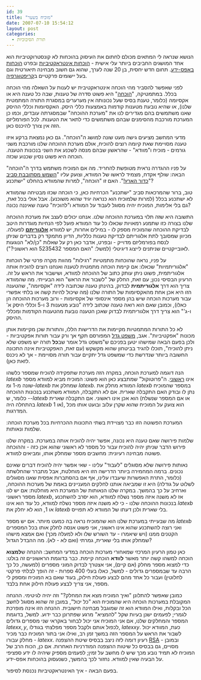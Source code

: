 ```yaml
---
id: 39
title: "מוכיח בשער"
date: 2007-07-10 15:54:12
layout: post
categories: 
  - תורת הסיבוכיות
---
```

הנושא שנראה לי המתאים מכולם לחתום את העיסוק בהוכחות לא קונסטרוקטיביות הוא אחד המושגים החביבים ביותר עלי אישית - <a href="http://he.wikipedia.org/wiki/%D7%9E%D7%A2%D7%A8%D7%9B%D7%AA_%D7%94%D7%95%D7%9B%D7%97%D7%94_%D7%90%D7%99%D7%A0%D7%98%D7%A8%D7%90%D7%A7%D7%98%D7%99%D7%91%D7%99%D7%AA">הוכחות אינטראקטיביות</a> ובפרט <a href="http://he.wikipedia.org/wiki/%D7%94%D7%95%D7%9B%D7%97%D7%94_%D7%91%D7%90%D7%A4%D7%A1_%D7%99%D7%93%D7%A2">הוכחות באפס-ידע</a>. תחום חדש יחסית, בן 20 שנה לערך, שהוא גם חשוב מבחינה תיאורטית וגם בעל יישומים פרקטיים ב<a href="http://he.wikipedia.org/wiki/%D7%A7%D7%A8%D7%99%D7%A4%D7%98%D7%95%D7%92%D7%A8%D7%A4%D7%99%D7%94">קריפטוגרפיה</a>.

לפני שאפשר להסביר מהי הוכחה אינטראקטיבית יש לענות על השאלה מהי הוכחה בכלל. במתמטיקה, "<a href="http://he.wikipedia.org/wiki/%D7%94%D7%95%D7%9B%D7%97%D7%94">הוכחה</a>" היא פשוט סדרה של טענות, שבה כל טענה היא או אקסיומה (כלומר, טענת בסיס שעל נכונותה אין מערערים במסגרת התורה המתמטית שלנו), או שהיא נובעת מטענות קודמות באמצעות כללי היסק. האקסיומות וכללי ההיסק שאנו משתמשים בהם מגדירים לנו את "מערכת ההוכחה" שבמסגרתה עובדים, וכמו כן המערכת מורכבת מהסימנים שבהם משתמשים כדי לתאר את הטענות. לכל הפורמליזם הזה אין צורך להיכנס כאן.

מדעי המחשב מציעים גישה מעט שונה למושג ה"הוכחה". גם כאן נמצאת ברקע איזו טענה מסויימת שאת קיומה רוצים להוכיח, אולם מערכת ההוכחה שלנו מורכבת משני גורמים - מוכיח ו"מוודא" - שהראשון שבהם מנסה לשכנע את השני בנכונות הטענה. הוכחה היא פשוט נסיון שכנוע שכזה.

על פניו ההגדרה נראית מטופשת להחריד. מה אם המוכיח משתמש בדרך ה"הוכחה" הבאה: שולף אקדח, מצמיד לראשו של המוודא, וצועק עליו "<a href="http://en.wikipedia.org/wiki/Galileo_affair">השמש מסתובבת סביב כדור הארץ!</a>". האם זו "הוכחה", למרות שהמוודא בהחלט "ישתכנע"?

טוב, ברור שהמרכאות סביב "ישתכנע" הכרחיות כאן, כי הוכחה שכזו מבטיחה שהמוודא לא ישתכנע בכלל (למרות שלמוכיח הוא כנראה יגיד שהוא משוכנע). אבל אולי בכל זאת, גם בלי אלימות, המוכיח יהיה מסוגל לעבוד על המוודא ו"להוכיח" טענה שאיננה נכונה?

התשובה היא שזה תלוי במערכת ההוכחה שלנו. אנחנו יכולים לעצב את מערכת ההוכחה שלנו בצורה כזו שתמנע רמאויות שכאלו כל עוד המוודא פועל לפי הנחיות מוגדרות היטב לבדיקת ההוכחה שהמוכיח מספק לו - במילים אחרות, יש למוודא <a href="http://he.wikipedia.org/wiki/%D7%90%D7%9C%D7%92%D7%95%D7%A8%D7%99%D7%AA%D7%9D"><strong>אלגוריתם</strong></a> לפעולה. מכיוון שמסובך לתת אלגוריתם לבדיקת טענות כלליות, הדיון מתמקד רק בדברים שניתן לנסח בפורמליזם מדוייק - ובפרט, אדבר כאן רק על שאלות "כן/לא" הנוגעות לאובייקטיים שניתנים לייצוג דיגיטלי (למשל: "האם המספר 5235432 הוא ראשוני?").

על פניו, נראה שהוכחות מתמטיות "רגילות" מהוות מקרה פרטי של הוכחות "אלגוריתמיות" שכאלו: אם קיימת הוכחה מתמטית לטענה ואנחנו רוצים להוכיח אותה אלגוריתמית, פשוט ניתן עותק כתוב של ההוכחה למוודא, ושישבור את הראש על זה. הרעיון הבסיסי נכון; עם זאת, החלק של "לשבור את הראש" הוא הבעייתי. מה שהמוודא צריך הוא דרך <strong>אלגוריתמית</strong> לבדוק, בהינתן טענה שכתובה לידה "אקסיומה", שהטענה הזו היא אכן אחת מהאקסיומות של התורה שלנו (מה שיכול להיות קשה או בלתי אפשרי עבור מערכות הוכחה שיש בהן מספר אינסופי של אקסיומות - ורוב מערכות ההוכחה הן כאלו), וכמובן שאם הוא רואה טענה שכתוב לידה "נובע מטענות 3 ו-5 וכללי היסק א' ו-ג'" הוא צריך דרך אלגוריתמית לבדוק שאכן הטענה נובעת מהטענות הקודמות ומכללי ההיסק.

לא כל התורות המתמטיות מקיימות את הדרישות הללו, והתורות שכן מקיימות אותן מכונות "אפקטיביות". אגב, <a href="http://www.haayal.co.il/story?id=2396">משפט גדל</a> המפורסם תקף אך ורק עבור תורות אפקטיביות - ולכן בפעם הבאה שמישהו יטען בפניכם ש"משפט גדל אומר שב<strong>כל</strong> תורה יש משפט שלא ניתן להוכיח", תוכלו להגיד בביטחון שהוא מקשקש (עם זאת, האפקטיביות אינה התכונה החשובה ביותר שנדרשת כדי שמשפט גדל יתקיים עבור תורה מסויימת - אך לא ניכנס לזאת כאן).

הנה דוגמה למערכת הוכחה, במקרה הזה מערכת שתפקידה להוכיח שמספר כלשהו $latex b$ אינו <a href="http://he.wikipedia.org/wiki/%D7%9E%D7%A1%D7%A4%D7%A8_%D7%A8%D7%90%D7%A9%D7%95%D7%A0%D7%99">ראשוני</a>. ה"פרוטוקול" שמתבצע כאן הוא פשוט: המוכיח מביא למוודא מספר שונה מ-1 ומ-$latex b$ שמחלק את $latex b$. המוודא מחלק את $latex b$ במספר שהמוכיח נתן לו ובודק האם התקבלה שארית. אם לא התקבלה, המוודא משתכנע בנכונות ההוכחה - כלומר, ש-$latex b$ הוא אכן אינו ראשוני. אם התקבלה שארית (או אם המספר שנשלח בהתחלה היה $latex b$ או 1), הוא צועק על המוכיח שהוא שקרן עלוב ובועט אותו מכל המדרגות.

המערכת הפשוטה הזו כבר מצויידת בשתי התכונות ההכרחיות בכל מערכת הוכחה: שלמות ונאותות.

שלמות פירושה שאם טענה היא נכונה, אפשר יהיה להוכיח אותה במערכת. במקרה שלנו פירוש הדבר שניתן יהיה להוכיח עבור כל מספר לא ראשוני שהוא אכן כזה - וההוכחה פשוטה מבחינה רעיונית: מחשבים מספר שמחלק אותו, ומביאים למוודא.

נאותות פירושה שלא מסוגלים "לעבוד" עלינו - שאי אפשר יהיה להוכיח דברים שאינם נכונים. ברמה המחמירה ביותר הדרישה הזו היא מוחלטת, אבל מתברר שהחלשתה (כלומר, התרת האפשרות שיעבדו עלינו, אף אם בהסתברות אפסית שאנו מסוגלים לשלוט על גודלה) היא זו שמביאה אותנו לחלקים המעניינים באמת של מערכות ההוכחה, וארחיב על כך בהמשך. במקרה שלנו הנאותות של המערכת היא מוחלטת: אם יש לנו מספר ראשוני $latex b$, אז לא משנה איזה מספר נשלח למוודא, הוא יסרב להשתכנע בנכונות ההוכחה שלנו - כי לא משנה איזה מספר נשלח למוודא, כל עוד הוא אינו $latex b$ או 1, הוא לא יחלק את $latex b$ בלי שארית ולכן דעתו של המוודא לא תפוייס.

מה שבעייתי במערכת שלנו הוא שהמוכיח נראה בה כמעט מיותר. אם יש מספר $latex b$ ואני רוצה להשתכנע שהוא אינו ראשוני, אני פשוט אנסה לחלק אותו בכל המספרים הקטנים ממנו (ויש שיאמרו - עד השורש שלו ולא למעלה מכך) ואם אמצא מישהו שמחלק אותו בלי שארית, גמרתי (ואם לא - לא). מה ההבדל הגדול?

כאן טמון הרעיון המרכזי שמאחורי מערכות הוכחה במדעי המחשב: ההנחה ש<strong>למצוא</strong> הוכחה למשהו קשה יותר מאשר <strong>לוודא</strong> הוכחה קיימת. כבר בדוגמת הראשוניים זה בולט: כדי למצוא מספר מחלק (אם קיים), אני אצטרך לבדוק המוני מספרים (למעשה, כל כך הרבה עד שבמספרים גדולים - למשל, כאלו בעלי 400 ספרות - זה הופך לבלתי פרקטי לחלוטין) ועבור כל אחד מהם לבצע פעולת חילוק, בעוד שאם בא המוכיח ומספק לי מספר, אני צריך לבצע פעולת חילוק אחת בלבד.

כמובן שאפשר להתלונן "ואיך המוכיח מצא את המחלק?" וזה יהיה לגיטימי. ההנחה המקובלת במערכות הוכחה היא שהמוכיח הוא "כל יכול", במובן זה שהוא מסוגל לחשב הכל ובקלות, ואילו המוודא הוא זה שמוגבל מבחינה חישובית. ההנחה הזו אינה מופרכת לגמרי; לפעמים ישנן בעיות שקל "להמציא" מרגע שפתרונן כבר ידוע. למשל, בדוגמת המספר והמחלקים שלנו, אם אני המוכיח אני יכול לבחור באקראי שני מספרים גדולים $latex x,y$, לכפול אותם ולקבל מספר מפלצתי בגודלו, $latex xy$. כעת, המוודא יכול לשבור את הראש על המספר הזה במשך זמן רב, ואילו אני בתור המוכיח כבר מכיר מחלק עבורו - $latex x$. רעיון דומה לזה ניצב בבסיס שיטת ההצפנה <a href="http://he.wikipedia.org/wiki/RSA">RSA</a> - ובמובן מסויים, גם בבסיס כל שיטות ההצפנה המודרניות האחרות. אם כן, הכוח הרב של המוכיח לא תמיד נובע מכך שיש לו מחשב על זמין; לפעמים מספיק שיהיה לו ידע ספציפי על הבעיה שאין למוודא. נחזור לכך בהמשך, כשנעסוק בהוכחות אפס-ידע.

בפעם הבאה - איך האינטראקטיביות נכנסת לסיפור.
